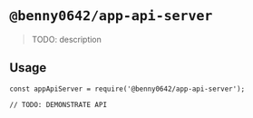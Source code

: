 # `@benny0642/app-api-server`

> TODO: description

## Usage

```
const appApiServer = require('@benny0642/app-api-server');

// TODO: DEMONSTRATE API
```

